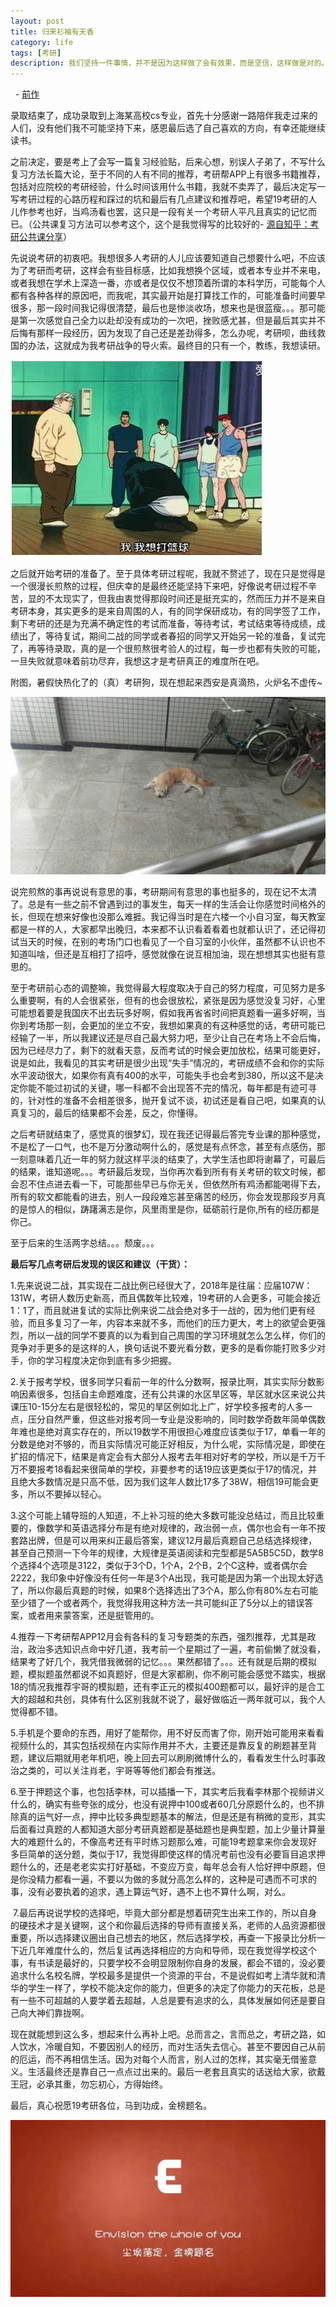 ```yaml
---
layout: post
title: 归来衫袖有天香
category: life
tags: [考研]
description: 我们坚持一件事情，并不是因为这样做了会有效果，而是坚信，这样做是对的。
---
```



   - [前作](http://Yangtiancoder.github.io/life/2017/12/25/important-expperiences/)
    

录取结束了，成功录取到上海某高校cs专业，首先十分感谢一路陪伴我走过来的人们，没有他们我不可能坚持下来，感恩最后选了自己喜欢的方向，有幸还能继续读书。
   

之前决定，要是考上了会写一篇复习经验贴，后来心想，别误人子弟了，不写什么复习方法长篇大论，至于不同的人有不同的推荐，考研帮APP上有很多书籍推荐，包括对应院校的考研经验，什么时间该用什么书籍，我就不卖弄了，最后决定写一写考研过程的心路历程和踩过的坑和最后有几点建议和推荐吧，希望19考研的人儿作参考也好，当鸡汤看也罢，这只是一段有关一个考研人平凡且真实的记忆而已。（公共课复习方法可以参考这个，这个是我觉得写的比较好的- [源自知乎：考研公共课分享](https://zhuanlan.zhihu.com/p/33780631)）


先说说考研的初衷吧。我想很多人考研的人儿应该要知道自己想要什么吧，不应该为了考研而考研，这样会有些目标感，比如我想换个区域，或者本专业并不来电，或者我想在学术上深造一番，亦或者是仅仅不想顶着所谓的本科学历，可能每个人都有各种各样的原因吧，而我呢，其实最开始是打算找工作的，可能准备时间要早很多，那一段时间我记得很清楚，最后也是惨淡收场，想来也是很蓝瘦。。。那可能是第一次感觉自己全力以赴却没有成功的一次吧，挫败感尤甚，但是最后其实并不后悔有那样一段经历，因为发现了自己还是差劲得多，怎么办呢，考研呗，曲线救国的办法，这就成为我考研战争的导火索。最终目的只有一个，教练，我想读研。
   
  
 ![简陋的草图](https://github.com/Yangtiancoder/Yangtiancoder.github.io/blob/master/assets/images/timg.jpg?raw=true)
  
   
之后就开始考研的准备了。至于具体考研过程呢，我就不赘述了，现在只是觉得是一个很漫长煎熬的过程，但庆幸的是最终还能坚持下来吧，好像说考研过程不辛苦，显的不太现实了，但我由衷觉得那段时间还是挺充实的，然而压力并不是来自考研本身，其实更多的是来自周围的人，有的同学保研成功，有的同学签了工作，剩下考研的还是为充满不确定性的考试而准备，等待考试，考试结束等待成绩，成绩出了，等待复试，期间二战的同学或者春招的同学又开始另一轮的准备，复试完了，再等待录取，真的是一个很煎熬很考验人的过程，每一步也都有失败的可能，一旦失败就意味着前功尽弃，我想这才是考研真正的难度所在吧。
   
   
附图，暑假快热化了的（真）考研狗，现在想起来西安是真滴热，火炉名不虚传~

![简陋的草图](https://github.com/Yangtiancoder/Yangtiancoder.github.io/blob/master/assets/images/IMG_20170720_112410.jpg?raw=true)
   
   
说完煎熬的事再说说有意思的事，考研期间有意思的事也挺多的，现在记不太清了。总是有一些之前不曾遇到过的事发生，每天一样的生活会让你感觉时间格外的长，但现在想来好像也没那么难捱。我记得当时是在六楼一个小自习室，每天教室都是一样的人，大家都早出晚归，本来都不认识看着看着也就都认识了，还记得初试当天的时候，在别的考场门口也看见了一个自习室的小伙伴，虽然都不认识也不知道叫啥，但还是互相打了招呼，感觉就像在说互相加油，现在想想其实也挺有意思的。
   
  
至于考研前心态的调整嘛，我觉得最大程度取决于自己的努力程度，可见努力是多么重要啊，有的人会很紧张，但有的也会很放松，紧张是因为感觉没复习好，心里可能想着要是我国庆不出去玩多好啊，假如我再省省时间把真题看一遍多好啊，当你到考场那一刻，会更加的坐立不安，我想如果真的有这种感觉的话，考研可能已经输了一半，所以我建议还是尽自己最大努力吧，至少让自己在考场上不会后悔，因为已经尽力了，剩下的就看天意，反而考试的时候会更加放松，结果可能更好，说是如此，我看见的其实考研是很少出现“失手”情况的，考研成绩不会和你的实际水平波动很大，如果你有真有400的水平，可能失手也会考到380，所以这不是决定你能不能过初试的关键，哪一科都不会出现答不完的情况，每年都是有迹可寻的，针对性的准备不会相差很多，抛开复试不谈，初试还是看自己吧，如果真的认真复习的，最后的结果都不会差，反之，你懂得。
  
   
之后考研就结束了，感觉真的很梦幻，现在我还记得最后答完专业课的那种感觉，不是松了一口气，也不是万分激动啊什么的，感觉是有点怀念，甚至有点感伤，那一刻意味着几近一年的努力就这样平淡的结束了，大学生活也即将谢幕了，可最后的结果，谁知道呢。。。考研最后发现，当你再次看到所有有关考研的软文时候，都会忍不住点进去看一下，可能那些早已与你无关，但依然所有鸡汤都能喝得下去，所有的软文都能看的进去，别人一段段难忘甚至痛苦的经历，你会发现那段岁月真的是惊人的相似，踌躇满志是你，风里雨里是你，砥砺前行是你,所有的经历都是你己。 


至于后来的生活两字总结。。。颓废。。。


**最后写几点考研后发现的误区和建议（干货）：**


  1.先来说说二战，其实现在二战比例已经很大了，2018年是往届：应届107W：131W，考研人数历史新高，而且偶数年比较难，19考研的人会更多，可能会接近1：1了，而且就进复试的实际比例来说二战会绝对多于一战的，因为他们更有经验，而且多复习了一年，内容本来就不多，而他们的压力更大，考上的欲望会更强烈，所以一战的同学不要真的以为看到自己周围的学习环境就怎么怎么样，你们的竞争对手更多的是这样的人，换句话说不要光看分数，更多的是看你能打败多少对手，你的学习程度决定你到底有多少把握。
  
  2.关于报考学校，很多同学只看前一年的什么分数啊，报录比啊，其实实际分数影响因素很多，包括自主命题难度，还有公共课的水区旱区等，旱区就水区来说公共课压10-15分左右是很轻松的，常见的旱区例如北上广，好学校多报考的人多一点，压分自然严重，但这些对报考同一专业是没影响的，同时数学奇数年简单偶数年难也是绝对真实存在的，所以19数学不用很担心难度应该类似于17，单看一年的分数是绝对不够的，而且实际情况可能正好相反，为什么呢，实际情况是，即使在扩招的情况下，结果是肯定会有大部分人报考去年相对好考的学校，所以是千万千万不要报考18看起来很简单的学校，非要参考的话19应该更类似于17的情况，并且绝大多数情况是只高不低，因为我们这年人数比17多了38W，相信19可能会更多，所以不要掉以轻心。
 
  3.这个可能上辅导班的人知道，不上补习班的绝大多数可能没总结过，而且比较重要的，像数学和英语选择分布是有绝对规律的，政治弱一点，偶尔也会有一年不按套路出牌，但是可以用来纠正最后答案，建议12月最后真题自己总结选择规律，甚至自己预测一下今年的规律，大规律是英语阅读和完型都是5A5B5C5D，数学8个选择4个选项是3122，类似于3个D，1个A，2个B，2个C这种，或者偶尔会2222，我印象中好像没有任何一年是3个A出现，我可能是因为第一个出现太好选了，所以你最后真题的时候，如果8个选择选出了3个A，那么你有80%左右可能至少错了一个或者两个，我觉得我用这种方法一共可能纠正了5分以上的错误答案，或者用来蒙答案，还是挺管用的。
  
  4.推荐一下考研帮APP12月会有各科的复习专题类的东西，强烈推荐，尤其是政治，政治多选知识点命中好几道，我考前一个星期过了一遍，考前偷懒了就没看，结果考了好几个，我凭借我微弱的记忆。。。果然都错了。。。还有就是后期的模拟题，模拟题虽然都说不如真题好，但是大家都刷，你不刷可能会感觉不踏实，根据18的情况我推荐宇哥的模拟题，还有李正元的模拟400题都可以，最好评的是合工大的超越和共创，具体有什么区别我就不说了，最好做临近一两年就可以，我个人觉得都不错。
  
  5.手机是个要命的东西，用好了能帮你，用不好反而害了你，刚开始可能用来看看视频什么的，其实包括视频在内实际作用并不大，主要还是靠反复的刷题甚至背题，建议后期就用老年机吧，晚上回去可以刷刷微博什么的，看看发生什么时事政治之类的，可以关注肖老，宇哥等等他们都会有推送。
  
  6.至于押题这个事，也包括李林，可以插播一下，其实考后我看李林那个视频讲义什么的，确实有些夸张的成分，也没有说押中100或者60几分原题什么的，也不排除真的运气好一点，押中比较多典型题基本的解法，但是还是有稍微的变形，其实后面看过真题的人都知道大部分考研真题都是基础题也是典型题，加上少量计算量大的难题什么的，不像高考还有平时练习题那么难，可能19考题拿来你会发现好多巨简单的送分题，类似于17，我觉得即使这样的情况考前也没有必要盲目追求押题什么的，还是老老实实打好基础，不变应万变，每年总会有人恰好押中原题，但是你没精力都看一遍，不要以为做的多就分高怎么样的，这种是可遇而不可求的事，没有必要执着的追求，遇上算运气好，遇不上也不算什么啊，对么。
  
  7.最后再说说学校的选择吧，毕竟大部分都是想着研究生出来工作的，所以自身的硬技术才是关键啊，这个和你最后选择的导师有直接关系，老师的人品资源都很重要，所以选择建议圈出自己想去的地区，然后选择学校，再查一下报录比分析一下近几年难度什么的，然后复试再选择相应的方向和导师，现在我觉得学校这个事，有书读是最好的，只要学校不会明显限制你自身的发展，都会不错的，没必要追求什么名校名牌，学校最多是提供一个资源的平台，不是说假如考上清华就和清华的学生一样了，学校不能决定你的能力，但更多的决定了你能力的天花板，总是有一些不可超越的人要学着去超越，人总是要有追求的么，具体发展如何还是要自己向大神们靠拢啊。


现在就能想到这么多，想起来什么再补上吧。总而言之，言而总之，考研之路，如人饮水，冷暖自知，不要因别人的经历，而对生活失去信心。甚至不要因自己从前的厄运，而不再相信生活。因为对每个人而言，别人过的怎样，其实毫无借鉴意义。生活最终还是靠自己一点点过出来的。最后一老套且真实的话送给大家，欲戴王冠，必承其重，勿忘初心，方得始终。
  
  
最后，真心祝愿19考研各位，马到功成，金榜题名。

  ![简陋的草图](https://github.com/Yangtiancoder/Yangtiancoder.github.io/blob/master/assets/images/1523350653664.jpeg?raw=true)
        
  
  
